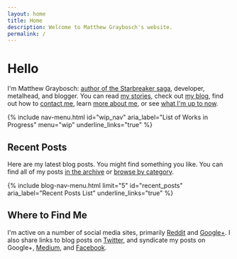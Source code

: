 ```yaml
---
layout: home
title: Home
description: Welcome to Matthew Graybosch's website.
permalink: /
---
```

# Hello

I'm Matthew Graybosch: [author of the Starbreaker saga](/stories/starbreaker/), developer, metalhead, and blogger. You can read [my stories](/stories/), check out [my blog](/blog/), find out how to [contact me](/contact/), learn [more about me](/about/), or see [what I'm up to now](/now/).

{% include nav-menu.html id="wip_nav" aria_label="List of Works in Progress" menu="wip" underline_links="true" %}

## Recent Posts

Here are my latest blog posts. You might find something you like. You can find all of my posts [in the archive](/blog/) or [browse by category](/blog/categories/).

{% include blog-nav-menu.html limit="5" id="recent_posts" aria_label="Recent Posts List" underline_links="true" %}

## Where to Find Me

I'm active on a number of social media sites, primarily <a href="https://www.reddit.com/user/asuraemulator/" rel="me">Reddit</a> and <a href="https://plus.google.com/+MatthewGraybosch" rel="me">Google+</a>. I also share links to blog posts on <a href="https://twitter.com/metalheadscifi" rel="me">Twitter</a>, and syndicate my posts on Google+, <a href="https://medium.com/@matthewgrayboschstarbreaker" rel="me">Medium</a>, and <a href="https://facebook.com/matthewgrayboschnovelist" rel="me">Facebook</a>.